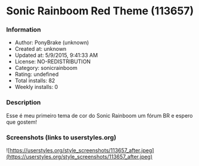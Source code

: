 # Sonic Rainboom Red Theme (113657)

### Information
- Author: PonyBrake (unknown)
- Created at: unknown
- Updated at: 5/9/2015, 9:41:33 AM
- License: NO-REDISTRIBUTION
- Category: sonicrainboom
- Rating: undefined
- Total installs: 82
- Weekly installs: 0


### Description
Esse é meu primeiro tema de cor do Sonic Rainboom um fórum BR e espero que gostem!


### Screenshots (links to userstyles.org)
![https://userstyles.org/style_screenshots/113657_after.jpeg](https://userstyles.org/style_screenshots/113657_after.jpeg)


